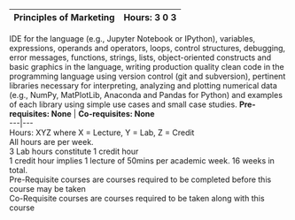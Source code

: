 **Principles of Marketing** | **Hours: 3 0 3**  
---|---  
IDE for the language (e.g., Jupyter Notebook or IPython), variables, expressions, operands and operators, loops, control structures, debugging, error messages, functions, strings, lists, object-oriented constructs and basic graphics in the language, writing production quality clean code in the programming language using version control (git and subversion), pertinent libraries necessary for interpreting, analyzing and plotting numerical data (e.g., NumPy, MatPlotLib, Anaconda and Pandas for Python) and examples of each library using simple use cases and small case studies.
**Pre-requisites: None** | **Co-requisites: None**  
---|---  
Hours: XYZ where X = Lecture, Y = Lab, Z = Credit  
All hours are per week.  
3 Lab hours constitute 1 credit hour  
1 credit hour implies 1 lecture of 50mins per academic week. 16 weeks in total.  
Pre-Requisite courses are courses required to be completed before this course may be taken  
Co-Requisite courses are courses required to be taken along with this course
